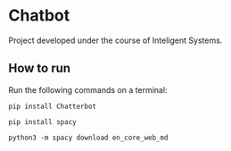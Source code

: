 # Chatbot

Project developed under the course of Inteligent Systems.

## How to run

Run the following commands on a terminal:

    pip install Chatterbot

    pip install spacy

    python3 -m spacy download en_core_web_md